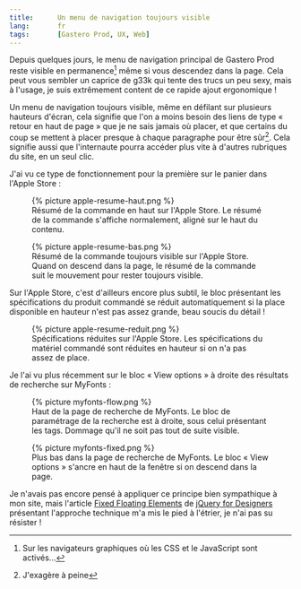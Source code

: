 ```yaml
---
title:      Un menu de navigation toujours visible
lang:       fr
tags:       [Gastero Prod, UX, Web]
---
```


Depuis quelques jours, le menu de navigation principal de Gastero Prod reste visible en permanence[^1] même si vous descendez dans la page. Cela peut vous sembler un caprice de g33k qui tente des trucs un peu sexy, mais à l'usage, je suis extrêmement content de ce rapide ajout ergonomique !

[^1]: Sur les navigateurs graphiques où les CSS et le JavaScript sont activés...

Un menu de navigation toujours visible, même en défilant sur plusieurs hauteurs d'écran, cela signifie que l'on a moins besoin des liens de type « retour en haut de page » que je ne sais jamais où placer, et que certains du coup se mettent à placer presque à chaque paragraphe pour être sûr[^2]. Cela signifie aussi que l'internaute pourra accéder plus vite à d'autres rubriques du site, en un seul clic.

J'ai vu ce type de fonctionnement pour la première sur le panier dans l'Apple Store :

<figure>
  {% picture apple-resume-haut.png %}
  <figcaption>
  Résumé de la commande en haut sur l'Apple Store. Le résumé de la commande s'affiche normalement, aligné sur le haut du contenu.
  </figcaption>
</figure>

<figure>
  {% picture apple-resume-bas.png %}
  <figcaption>
  Résumé de la commande toujours visible sur l'Apple Store. Quand on descend dans la page, le résumé de la commande suit le mouvement pour rester toujours visible.
  </figcaption>
</figure>

Sur l'Apple Store, c'est d'ailleurs encore plus subtil, le bloc présentant les spécifications du produit commandé se réduit automatiquement si la place disponible en hauteur n'est pas assez grande, beau soucis du détail !

<figure>
  {% picture apple-resume-reduit.png %}
  <figcaption>
  Spécifications réduites sur l'Apple Store. Les spécifications du matériel commandé sont réduites en hauteur si on n'a pas assez de place.
  </figcaption>
</figure>

Je l'ai vu plus récemment sur le bloc « View options » à droite des résultats de recherche sur MyFonts :

<figure>
  {% picture myfonts-flow.png %}
  <figcaption>
  Haut de la page de recherche de MyFonts. Le bloc de paramétrage de la recherche est à droite, sous celui présentant les tags. Dommage qu'il ne soit pas tout de suite visible.
  </figcaption>
</figure>

<figure>
  {% picture myfonts-fixed.png %}
  <figcaption>
  Plus bas dans la page de recherche de MyFonts. Le bloc « View options » s'ancre en haut de la fenêtre si on descend dans la page.
  </figcaption>
</figure>

Je n'avais pas encore pensé à appliquer ce principe bien sympathique à mon site, mais l'article [Fixed Floating Elements](http://jqueryfordesigners.com/fixed-floating-elements/) de [jQuery for Designers](http://jqueryfordesigners.com/) présentant l'approche technique m'a mis le pied à l'étrier, je n'ai pas su résister !

[^2]: J'exagère à peine
